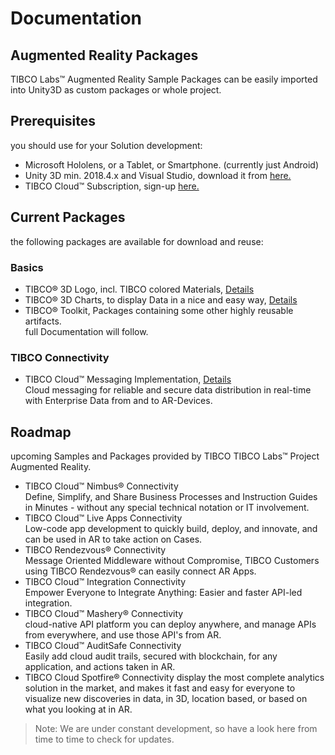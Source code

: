 # Documentation 

## Augmented Reality Packages
TIBCO Labs™ Augmented Reality Sample Packages can be easily imported into Unity3D as custom packages or whole project.

## Prerequisites
you should use for your Solution development:

- Microsoft Hololens, or a Tablet, or Smartphone. (currently just Android)
- Unity 3D min. 2018.4.x and Visual Studio, download it from [here.](https://unity3d.com/get-unity/download)
- TIBCO Cloud™ Subscription, sign-up [here.](https://cloud.tibco.com/)

## Current Packages
the following packages are available for download and reuse:

### Basics
- TIBCO® 3D Logo, incl. TIBCO colored Materials, [Details](Logos.md)
- TIBCO® 3D Charts, to display Data in a nice and easy way, [Details](3DCharts.md)
- TIBCO® Toolkit, Packages containing some other highly reusable artifacts.<br>
  full Documentation will follow.

### TIBCO Connectivity
- TIBCO Cloud™ Messaging Implementation, [Details](eFTL-Basic.md)<br>
  Cloud messaging for reliable and secure data distribution in real-time with Enterprise Data from and to AR-Devices.

## Roadmap
upcoming Samples and Packages provided by TIBCO TIBCO Labs™ Project Augmented Reality.

- TIBCO Cloud™ Nimbus® Connectivity<br>
  Define, Simplify, and Share Business Processes and Instruction Guides in Minutes - without any special technical notation or IT involvement.
- TIBCO Cloud™ Live Apps Connectivity<br>
  Low-code app development to quickly build, deploy, and innovate, and can be used in AR to take action on Cases.
- TIBCO Rendezvous® Connectivity<br>
  Message Oriented Middleware without Compromise, TIBCO Customers using TIBCO Rendezvous® can easily connect AR Apps.
- TIBCO Cloud™ Integration Connectivity<br>
  Empower Everyone to Integrate Anything: Easier and faster API-led integration.
- TIBCO Cloud™ Mashery® Connectivity<br>
  cloud-native API platform you can deploy anywhere, and manage APIs from everywhere, and use those API's from AR.
- TIBCO Cloud™ AuditSafe Connectivity<br>
  Easily add cloud audit trails, secured with blockchain, for any application, and actions taken in AR.
- TIBCO Cloud Spotfire® Connectivity
  display the most complete analytics solution in the market, and makes it fast and easy for everyone to visualize new discoveries in data, in 3D, location based, or based on what you looking at in AR. 

> Note: We are under constant development, so have a look here from time to time to check for updates.
